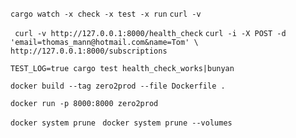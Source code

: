 `cargo watch -x check -x test -x run`
`curl -v`


` curl -v http://127.0.0.1:8000/health_check`
`curl -i -X POST -d 'email=thomas_mann@hotmail.com&name=Tom' \
http://127.0.0.1:8000/subscriptions`

`TEST_LOG=true cargo test health_check_works|bunyan`

`docker build --tag zero2prod --file Dockerfile .`

`docker run -p 8000:8000 zero2prod`


`docker system prune `
`docker system prune --volumes `